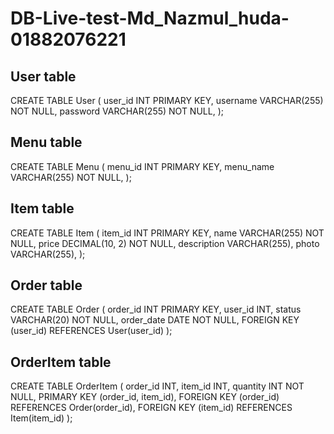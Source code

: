# DB-Live-test-Md_Nazmul_huda-01882076221

## User table
CREATE TABLE User (
    user_id INT PRIMARY KEY,
    username VARCHAR(255) NOT NULL,
    password VARCHAR(255) NOT NULL,
);

## Menu table
CREATE TABLE Menu (
    menu_id INT PRIMARY KEY,
    menu_name VARCHAR(255) NOT NULL,
);

## Item table
CREATE TABLE Item (
    item_id INT PRIMARY KEY,
    name VARCHAR(255) NOT NULL,
    price DECIMAL(10, 2) NOT NULL,
    description VARCHAR(255),
    photo VARCHAR(255), 
);

## Order table
CREATE TABLE Order (
    order_id INT PRIMARY KEY,
    user_id INT,
    status VARCHAR(20) NOT NULL,
    order_date DATE NOT NULL,
    FOREIGN KEY (user_id) REFERENCES User(user_id)
);

## OrderItem table 
CREATE TABLE OrderItem (
    order_id INT,
    item_id INT,
    quantity INT NOT NULL,
    PRIMARY KEY (order_id, item_id),
    FOREIGN KEY (order_id) REFERENCES Order(order_id),
    FOREIGN KEY (item_id) REFERENCES Item(item_id)
);
